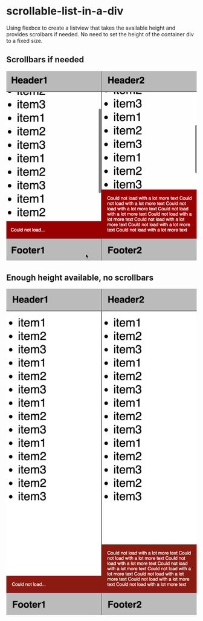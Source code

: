 # scrollable-list-in-a-div

Using flexbox to create a listview that takes the available height and provides scrolbars if needed. No need to set the height of the container div to a fixed size. 

## Scrollbars if needed

![scroll](https://github.com/madeinouweland/scrollable-list-in-a-div/blob/master/scroll.gif)

## Enough height available, no scrollbars

![avail](https://github.com/madeinouweland/scrollable-list-in-a-div/blob/master/avail.png)
